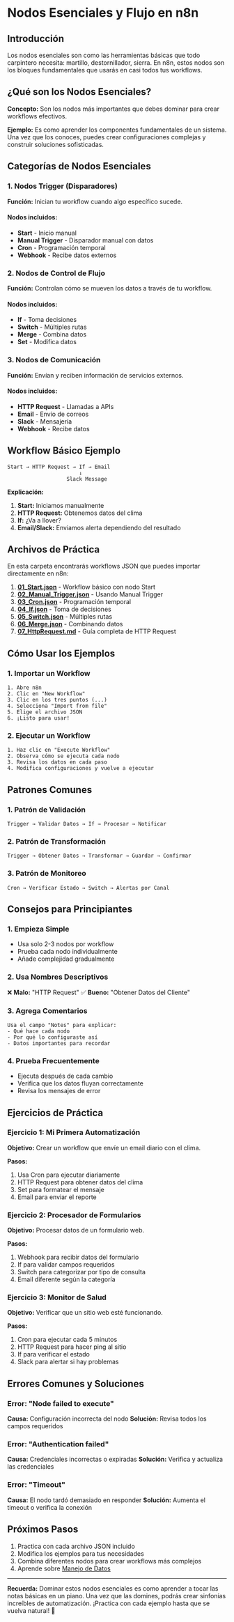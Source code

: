 # Nodos Esenciales y Flujo en n8n

## Introducción

Los nodos esenciales son como las herramientas básicas que todo carpintero necesita: martillo, destornillador, sierra. En n8n, estos nodos son los bloques fundamentales que usarás en casi todos tus workflows.

## ¿Qué son los Nodos Esenciales?

**Concepto:** Son los nodos más importantes que debes dominar para crear workflows efectivos.

**Ejemplo:** Es como aprender los componentes fundamentales de un sistema. Una vez que los conoces, puedes crear configuraciones complejas y construir soluciones sofisticadas.

## Categorías de Nodos Esenciales

### 1. Nodos Trigger (Disparadores)
**Función:** Inician tu workflow cuando algo específico sucede.

#### Nodos incluidos:
- **Start** - Inicio manual
- **Manual Trigger** - Disparador manual con datos
- **Cron** - Programación temporal
- **Webhook** - Recibe datos externos

### 2. Nodos de Control de Flujo
**Función:** Controlan cómo se mueven los datos a través de tu workflow.

#### Nodos incluidos:
- **If** - Toma decisiones
- **Switch** - Múltiples rutas
- **Merge** - Combina datos
- **Set** - Modifica datos

### 3. Nodos de Comunicación
**Función:** Envían y reciben información de servicios externos.

#### Nodos incluidos:
- **HTTP Request** - Llamadas a APIs
- **Email** - Envío de correos
- **Slack** - Mensajería
- **Webhook** - Recibe datos

## Workflow Básico Ejemplo

```
Start → HTTP Request → If → Email
                       ↓
                   Slack Message
```

**Explicación:** 
1. **Start:** Iniciamos manualmente
2. **HTTP Request:** Obtenemos datos del clima
3. **If:** ¿Va a llover?
4. **Email/Slack:** Enviamos alerta dependiendo del resultado

## Archivos de Práctica

En esta carpeta encontrarás workflows JSON que puedes importar directamente en n8n:

1. **[01_Start.json](./01_Start.json)** - Workflow básico con nodo Start
2. **[02_Manual_Trigger.json](./02_Manual_Trigger.json)** - Usando Manual Trigger
3. **[03_Cron.json](./03_Cron.json)** - Programación temporal
4. **[04_If.json](./04_If.json)** - Toma de decisiones
5. **[05_Switch.json](./05_Switch.json)** - Múltiples rutas
6. **[06_Merge.json](./06_Merge.json)** - Combinando datos
7. **[07_HttpRequest.md](./07_HttpRequest.md)** - Guía completa de HTTP Request

## Cómo Usar los Ejemplos

### 1. Importar un Workflow
```
1. Abre n8n
2. Clic en "New Workflow"
3. Clic en los tres puntos (...)
4. Selecciona "Import from file"
5. Elige el archivo JSON
6. ¡Listo para usar!
```

### 2. Ejecutar un Workflow
```
1. Haz clic en "Execute Workflow"
2. Observa cómo se ejecuta cada nodo
3. Revisa los datos en cada paso
4. Modifica configuraciones y vuelve a ejecutar
```

## Patrones Comunes

### 1. Patrón de Validación
```
Trigger → Validar Datos → If → Procesar → Notificar
```

### 2. Patrón de Transformación
```
Trigger → Obtener Datos → Transformar → Guardar → Confirmar
```

### 3. Patrón de Monitoreo
```
Cron → Verificar Estado → Switch → Alertas por Canal
```

## Consejos para Principiantes

### 1. Empieza Simple
- Usa solo 2-3 nodos por workflow
- Prueba cada nodo individualmente
- Añade complejidad gradualmente

### 2. Usa Nombres Descriptivos
❌ **Malo:** "HTTP Request"
✅ **Bueno:** "Obtener Datos del Cliente"

### 3. Agrega Comentarios
```
Usa el campo "Notes" para explicar:
- Qué hace cada nodo
- Por qué lo configuraste así
- Datos importantes para recordar
```

### 4. Prueba Frecuentemente
- Ejecuta después de cada cambio
- Verifica que los datos fluyan correctamente
- Revisa los mensajes de error

## Ejercicios de Práctica

### Ejercicio 1: Mi Primera Automatización
**Objetivo:** Crear un workflow que envíe un email diario con el clima.

**Pasos:**
1. Usa Cron para ejecutar diariamente
2. HTTP Request para obtener datos del clima
3. Set para formatear el mensaje
4. Email para enviar el reporte

### Ejercicio 2: Procesador de Formularios
**Objetivo:** Procesar datos de un formulario web.

**Pasos:**
1. Webhook para recibir datos del formulario
2. If para validar campos requeridos
3. Switch para categorizar por tipo de consulta
4. Email diferente según la categoría

### Ejercicio 3: Monitor de Salud
**Objetivo:** Verificar que un sitio web esté funcionando.

**Pasos:**
1. Cron para ejecutar cada 5 minutos
2. HTTP Request para hacer ping al sitio
3. If para verificar el estado
4. Slack para alertar si hay problemas

## Errores Comunes y Soluciones

### Error: "Node failed to execute"
**Causa:** Configuración incorrecta del nodo
**Solución:** Revisa todos los campos requeridos

### Error: "Authentication failed"
**Causa:** Credenciales incorrectas o expiradas
**Solución:** Verifica y actualiza las credenciales

### Error: "Timeout"
**Causa:** El nodo tardó demasiado en responder
**Solución:** Aumenta el timeout o verifica la conexión

## Próximos Pasos

1. Practica con cada archivo JSON incluido
2. Modifica los ejemplos para tus necesidades
3. Combina diferentes nodos para crear workflows más complejos
4. Aprende sobre [Manejo de Datos](../02_Manejo_de_Datos_y_Expresiones/)

---

**Recuerda:** Dominar estos nodos esenciales es como aprender a tocar las notas básicas en un piano. Una vez que las domines, podrás crear sinfonías increíbles de automatización. ¡Practica con cada ejemplo hasta que se vuelva natural! 🎵

